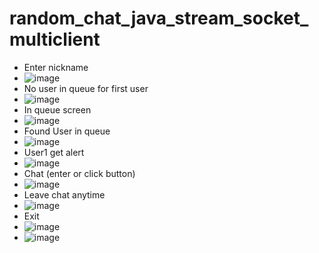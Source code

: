# random_chat_java_stream_socket_multiclient
- Enter nickname
- ![image](https://user-images.githubusercontent.com/41092293/147593450-a68119d7-585d-49f1-9c0d-5a3580fd2ece.png)
- No user in queue for first user
- ![image](https://user-images.githubusercontent.com/41092293/147593458-8e5d3b2b-3421-49e8-b2ff-5a962bf0eaed.png)
- In queue screen
- ![image](https://user-images.githubusercontent.com/41092293/147593471-95a275cf-3365-4d35-a5df-f0a3e1015c8b.png)
- Found User in queue
- ![image](https://user-images.githubusercontent.com/41092293/147593567-27c7ef0a-4ae6-4466-b978-9c6b4dfa9378.png)
- User1 get alert
- ![image](https://user-images.githubusercontent.com/41092293/147593586-ed4bb540-6f09-443a-9bd6-10c2ca84b108.png)
- Chat (enter or click button)
- ![image](https://user-images.githubusercontent.com/41092293/147593633-dccc87f0-99df-4b5b-9c80-0153cbe65ecf.png)
- Leave chat anytime
- ![image](https://user-images.githubusercontent.com/41092293/147593672-4c8b258d-8243-4e9d-9fa4-47e1c2f5e285.png)
- Exit
- ![image](https://user-images.githubusercontent.com/41092293/147593697-c1f38056-a72a-4126-a1b6-2c7373499fa0.png)
- ![image](https://user-images.githubusercontent.com/41092293/147628139-9b14606a-54e6-4115-a7a8-68e9691f6759.png)
